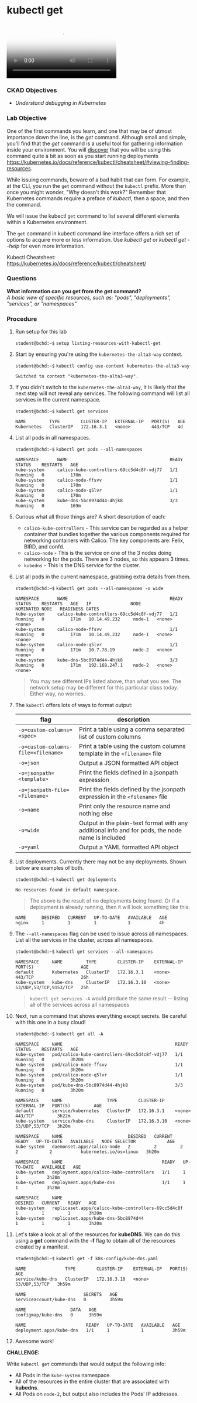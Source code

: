 # **kubectl get**

<video class="slide" controls="" controlslist="nodownload" data-autoplay="" poster="https://labs.alta3.com/courses/kubernetes/slides/vid/poster.PNG"><source type="video/mp4" src="https://labs.alta3.com/courses/kubernetes/slides/05-Listing-Resources-with-kubectl-get.mp4" data-lazy-loaded=""></video>

### CKAD Objectives
- *Understand debugging in Kubernetes*

### Lab Objective
One of the first commands you learn, and one that may be of utmost importance down the line, is the *get* command. Although small and simple, you'll find that the *get* command is a useful tool for gathering information inside your environment. You will <a href="https://kubernetes.io/docs/reference/kubectl/cheatsheet/#viewing-finding-resources" target="_blank">discover</a> that you will be using this command quite a bit as soon as you start running deployments https://kubernetes.io/docs/reference/kubectl/cheatsheet/#viewing-finding-resources.

While issuing commands, beware of a bad habit that can form.  For example, at the CLI, you run the `get` command without the `kubectl` prefix. More than once you might wonder, "Why doesn't this work?" Remember that Kubernetes commands require a preface of *kubectl*, then a space, and then the command.

We will issue the kubectl `get` command to list several different elements within a Kubernetes environment.

The `get` command in kubectl command line interface offers a rich set of options to acquire more or less information. Use *kubectl get* or *kubectl get --help* for even more information.

Kubectl Cheatsheet:  
<a target="_blank" href="https://kubernetes.io/docs/reference/kubectl/cheatsheet/"> https://kubernetes.io/docs/reference/kubectl/cheatsheet/</a>


### Questions
**What information can you get from the *get* command?**  
*A basic view of specific resources, such as: "pods", "deployments", "services", or "namespaces"*  

### Procedure
1. Run setup for this lab

    `student@bchd:~$` `setup listing-resources-with-kubectl-get`

0. Start by ensuring you're using the `kubernetes-the-alta3-way` context.

    `student@bchd:~$` `kubectl config use-context kubernetes-the-alta3-way`  

    ```    
    Switched to context "kubernetes-the-alta3-way".
    ```

0. If you didn't switch to the `kubernetes-the-alta3-way`, it is likely that the next step will not reveal any services. The following command will list all services in the current namespace.

    `student@bchd:~$` `kubectl get services`

    ```
    NAME         TYPE        CLUSTER-IP   EXTERNAL-IP   PORT(S)   AGE
    Kubernetes   ClusterIP   172.16.3.1   <none>        443/TCP   4d
    ```

0. List all pods in all namespaces.

    `student@bchd:~$` `kubectl get pods --all-namespaces`

    ```
    NAMESPACE       NAME                                       READY   STATUS    RESTARTS   AGE
    kube-system     calico-kube-controllers-69cc5d4c8f-vdj77   1/1     Running   0          170m
    kube-system     calico-node-ffsvv                          1/1     Running   0          170m
    kube-system     calico-node-q5lvr                          1/1     Running   0          170m
    kube-system     kube-dns-5bc8974d44-4hjk8                  3/3     Running   0          169m
    ```

0. Curious what all those things are? A short description of each:

    - `calico-kube-controllers` - This service can be regarded as a helper container that bundles together the various components required for networking containers with Calico. The key components are: Felix, BIRD, and confd.
    - `calico-node` - This is the service on one of the 3 nodes doing networking for the pods. There are 3 nodes, so this appears 3 times.
    - `kubedns` - This is the DNS service for the cluster.

0. List all pods in the current namespace, grabbing extra details from them.     

    `student@bchd:~$` `kubectl get pods --all-namespaces -o wide`
    
    ```
    NAMESPACE       NAME                                       READY   STATUS    RESTARTS   AGE   IP               NODE              NOMINATED NODE   READINESS GATES
    kube-system     calico-kube-controllers-69cc5d4c8f-vdj77   1/1     Running   0          171m   10.14.49.232     node-1   <none>           <none>
    kube-system     calico-node-ffsvv                          1/1     Running   0          171m   10.14.49.232     node-1   <none>           <none>
    kube-system     calico-node-q5lvr                          1/1     Running   0          171m   10.7.78.19       node-2   <none>           <none>
    kube-system     kube-dns-5bc8974d44-4hjk8                  3/3     Running   0          171m   192.168.247.1    node-2   <none>           <none>
    ```
    
    > You may see different IPs listed above, than what you see. The network setup may be different for this particular class today. Either way, no worries.  

0. The `kubectl` offers lots of ways to format output:

    |     flag                                        |                                      description                          |
    |---------------------------------------------|----------------------------------------------------------------|
    | `-o=custom-columns=<spec>` | Print a table using a comma separated list of custom columns |
    | `-o=custom-columns-file=<filename>` | Print a table using the custom columns template in the `<filename>` file |
    | `-o=json` | Output a JSON formatted API object |
    | `-o=jsonpath=<template>` | Print the fields defined in a jsonpath expression |
    | `-o=jsonpath-file=<filename>` | Print the fields defined by the jsonpath expression in the `<filename>` file |
    | `-o=name` | Print only the resource name and nothing else |
    | `-o=wide` | Output in the plain-text format with any additional info and for pods, the node name is included |
    | `-o=yaml` | Output a YAML formatted API object |

0. List deployments. Currently there may not be any deployments. Shown below are examples of both.

    `student@bchd:~$` `kubectl get deployments`

    ```
    No resources found in default namespace.
    ```

    > The above is the result of no deployments being found. Or if a deployment is already running, then it will look something like this:

    ```
    NAME      DESIRED   CURRENT   UP-TO-DATE   AVAILABLE   AGE
    nginx     1         1         1            1           4h
    ```   

0. The `--all-namespaces` flag can be used to issue across all namespaces. List all the services in the cluster, across all namespaces.

    `student@bchd:~$` `kubectl get services --all-namespaces`

    ```
    NAMESPACE     NAME         TYPE        CLUSTER-IP    EXTERNAL-IP   PORT(S)                  AGE
    default       Kubernetes   ClusterIP   172.16.3.1    <none>        443/TCP                  26h
    kube-system   kube-dns     ClusterIP   172.16.3.10   <none>        53/UDP,53/TCP,9153/TCP   25h
    ```

    > `kubectl get services -A` would produce the same result -- listing all of the services across all namespaces

0. Next, run a command that shows everything except secrets. Be careful with this one in a busy cloud!

    `student@bchd:~$` `kubectl get all -A`  

    ```
    NAMESPACE     NAME                                           READY   STATUS    RESTARTS   AGE
    kube-system   pod/calico-kube-controllers-69cc5d4c8f-vdj77   1/1     Running   0          3h20m
    kube-system   pod/calico-node-ffsvv                          1/1     Running   0          3h20m
    kube-system   pod/calico-node-q5lvr                          1/1     Running   0          3h20m
    kube-system   pod/kube-dns-5bc8974d44-4hjk8                  3/3     Running   0          3h20m

    NAMESPACE     NAME                 TYPE        CLUSTER-IP    EXTERNAL-IP   PORT(S)         AGE
    default       service/kubernetes   ClusterIP   172.16.3.1    <none>        443/TCP         3h22m
    kube-system   service/kube-dns     ClusterIP   172.16.3.10   <none>        53/UDP,53/TCP   3h20m

    NAMESPACE     NAME                         DESIRED   CURRENT   READY   UP-TO-DATE   AVAILABLE   NODE SELECTOR            AGE
    kube-system   daemonset.apps/calico-node   2         2         2       2            2           kubernetes.io/os=linux   3h20m

    NAMESPACE     NAME                                      READY   UP-TO-DATE   AVAILABLE   AGE
    kube-system   deployment.apps/calico-kube-controllers   1/1     1            1           3h20m
    kube-system   deployment.apps/kube-dns                  1/1     1            1           3h20m

    NAMESPACE     NAME                                                 DESIRED   CURRENT   READY   AGE
    kube-system   replicaset.apps/calico-kube-controllers-69cc5d4c8f   1         1         1       3h20m
    kube-system   replicaset.apps/kube-dns-5bc8974d44                  1         1         1       3h20m
    ```

0. Let's take a look at all of the resources for **kubeDNS**. We can do this using a **get** command with the **-f** flag to obtain all of the resources created by a manifest.

    `student@bchd:~$` `kubectl get -f k8s-config/kube-dns.yaml`

    ```
    NAME               TYPE        CLUSTER-IP    EXTERNAL-IP   PORT(S)         AGE
    service/kube-dns   ClusterIP   172.16.3.10   <none>        53/UDP,53/TCP   3h59m

    NAME                      SECRETS   AGE
    serviceaccount/kube-dns   0         3h59m

    NAME                 DATA   AGE
    configmap/kube-dns   0      3h59m

    NAME                       READY   UP-TO-DATE   AVAILABLE   AGE
    deployment.apps/kube-dns   1/1     1            1           3h59m
    ```

0. Awesome work!

**CHALLENGE:**

Write `kubectl get` commands that would output the following info:

- All Pods in the `kube-system` namespace.
- All of the resources in the entire cluster that are associated with **kubedns**.  
- All Pods on `node-2`, but output also includes the Pods' IP addresses.  

<div align="center">
</div>
